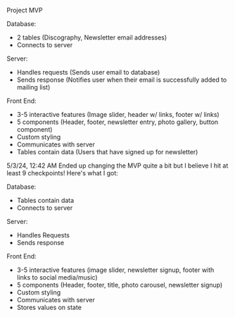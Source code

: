 Project MVP

Database:
- 2 tables (Discography, Newsletter email addresses)
- Connects to server

Server:
- Handles requests (Sends user email to database)
- Sends response (Notifies user when their email is successfully added to mailing list)

Front End:
- 3-5 interactive features (Image slider, header w/ links, footer w/ links)
- 5 components (Header, footer, newsletter entry, photo gallery, button component)
- Custom styling
- Communicates with server
- Tables contain data (Users that have signed up for newsletter)



5/3/24, 12:42 AM
Ended up changing the MVP quite a bit but I believe I hit at least 9 checkpoints! Here's what I got:

Database:
- Tables contain data
- Connects to server

Server:
- Handles Requests
- Sends response

Front End:
- 3-5 interactive features (image slider, newsletter signup, footer with links to social media/music)
- 5 components (Header, footer, title, photo carousel, newsletter signup)
- Custom styling
- Communicates with server
- Stores values on state
